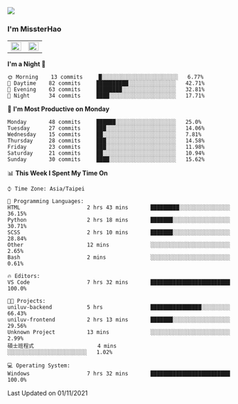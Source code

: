 ![](https://komarev.com/ghpvc/?username=MissterHao&color=ff69b4)

### I'm MissterHao


<!-- Readme stats -->
<!-- https://github.com/anuraghazra/github-readme-stats -->
<table>
<tr>
    <td valign="top" width="50%">
    <img src="https://github-readme-stats.vercel.app/api?username=MissterHao&hide_border=true&show_icons=true&locale=en" align="left" style="width: 100%" />
    </td>
    <td valign="top" width="50%">
    <img src="https://github-readme-stats.vercel.app/api/top-langs?username=MissterHao&hide_border=true&show_icons=true&locale=en&layout=compact" align="left" style="width: 100%" />
    </td>
</tr>
</table>  


<!--START_SECTION:waka-->
**I'm a Night 🦉** 

```text
🌞 Morning    13 commits     █░░░░░░░░░░░░░░░░░░░░░░░░   6.77% 
🌆 Daytime    82 commits     ██████████░░░░░░░░░░░░░░░   42.71% 
🌃 Evening    63 commits     ████████░░░░░░░░░░░░░░░░░   32.81% 
🌙 Night      34 commits     ████░░░░░░░░░░░░░░░░░░░░░   17.71%

```
📅 **I'm Most Productive on Monday** 

```text
Monday       48 commits     ██████░░░░░░░░░░░░░░░░░░░   25.0% 
Tuesday      27 commits     ███░░░░░░░░░░░░░░░░░░░░░░   14.06% 
Wednesday    15 commits     ██░░░░░░░░░░░░░░░░░░░░░░░   7.81% 
Thursday     28 commits     ███░░░░░░░░░░░░░░░░░░░░░░   14.58% 
Friday       23 commits     ███░░░░░░░░░░░░░░░░░░░░░░   11.98% 
Saturday     21 commits     ██░░░░░░░░░░░░░░░░░░░░░░░   10.94% 
Sunday       30 commits     ████░░░░░░░░░░░░░░░░░░░░░   15.62%

```


📊 **This Week I Spent My Time On** 

```text
⌚︎ Time Zone: Asia/Taipei

💬 Programming Languages: 
HTML                     2 hrs 43 mins       █████████░░░░░░░░░░░░░░░░   36.15% 
Python                   2 hrs 18 mins       ███████░░░░░░░░░░░░░░░░░░   30.71% 
SCSS                     2 hrs 10 mins       ███████░░░░░░░░░░░░░░░░░░   28.84% 
Other                    12 mins             ░░░░░░░░░░░░░░░░░░░░░░░░░   2.65% 
Bash                     2 mins              ░░░░░░░░░░░░░░░░░░░░░░░░░   0.61%

🔥 Editors: 
VS Code                  7 hrs 32 mins       █████████████████████████   100.0%

🐱‍💻 Projects: 
uniluv-backend           5 hrs               ████████████████░░░░░░░░░   66.43% 
uniluv-frontend          2 hrs 13 mins       ███████░░░░░░░░░░░░░░░░░░   29.56% 
Unknown Project          13 mins             ░░░░░░░░░░░░░░░░░░░░░░░░░   2.99% 
碩士班程式                    4 mins              ░░░░░░░░░░░░░░░░░░░░░░░░░   1.02%

💻 Operating System: 
Windows                  7 hrs 32 mins       █████████████████████████   100.0%

```


 Last Updated on 01/11/2021
<!--END_SECTION:waka-->

<!--
**MissterHao/MissterHao** is a ✨ _special_ ✨ repository because its `README.md` (this file) appears on your GitHub profile.

Here are some ideas to get you started:

- 🔭 I’m currently working on ...
- 🌱 I’m currently learning ...
- 👯 I’m looking to collaborate on ...
- 🤔 I’m looking for help with ...
- 💬 Ask me about ...
- 📫 How to reach me: ...
- 😄 Pronouns: ...
- ⚡ Fun fact: ...
-->
